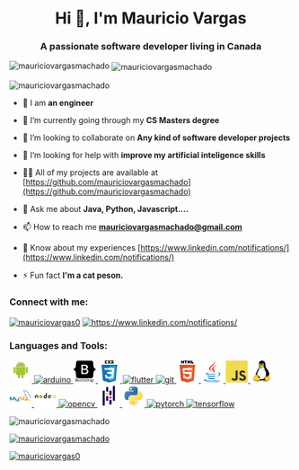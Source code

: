 <h1 align="center">Hi 👋, I'm Mauricio Vargas</h1>
<h3 align="center">A passionate software developer living in Canada</h3>


<p><img align="left" src="https://github-readme-stats.vercel.app/api/top-langs?username=mauriciovargasmachado&show_icons=true&locale=en&layout=compact" alt="mauriciovargasmachado" /></p>

<p>&nbsp;<img align="center" src="https://github-readme-stats.vercel.app/api?username=mauriciovargasmachado&show_icons=true&locale=en" alt="mauriciovargasmachado" /></p>

<p><img align="center" src="https://github-readme-streak-stats.herokuapp.com/?user=mauriciovargasmachado&" alt="mauriciovargasmachado" /></p>



- 🔭 I am **an engineer**

- 🌱 I’m currently going through my **CS Masters degree**

- 👯 I’m looking to collaborate on **Any kind of software developer projects**

- 🤝 I’m looking for help with **improve my artificial inteligence skills**

- 👨‍💻 All of my projects are available at [https://github.com/mauriciovargasmachado](https://github.com/mauriciovargasmachado)

- 💬 Ask me about **Java, Python, Javascript....**

- 📫 How to reach me **mauriciovargasmachado@gmail.com**

- 📄 Know about my experiences [https://www.linkedin.com/notifications/](https://www.linkedin.com/notifications/)

- ⚡ Fun fact **I'm a cat peson.**

<h3 align="left">Connect with me:</h3>
<p align="left">
<a href="https://twitter.com/mauriciovargas0" target="blank"><img align="center" src="https://raw.githubusercontent.com/rahuldkjain/github-profile-readme-generator/master/src/images/icons/Social/twitter.svg" alt="mauriciovargas0" height="30" width="40" /></a>
<a href="https://linkedin.com/in/https://www.linkedin.com/notifications/" target="blank"><img align="center" src="https://raw.githubusercontent.com/rahuldkjain/github-profile-readme-generator/master/src/images/icons/Social/linked-in-alt.svg" alt="https://www.linkedin.com/notifications/" height="30" width="40" /></a>
</p>

<h3 align="left">Languages and Tools:</h3>
<p align="left"> <a href="https://developer.android.com" target="_blank" rel="noreferrer"> <img src="https://raw.githubusercontent.com/devicons/devicon/master/icons/android/android-original-wordmark.svg" alt="android" width="40" height="40"/> </a> <a href="https://www.arduino.cc/" target="_blank" rel="noreferrer"> <img src="https://cdn.worldvectorlogo.com/logos/arduino-1.svg" alt="arduino" width="40" height="40"/> </a> <a href="https://getbootstrap.com" target="_blank" rel="noreferrer"> <img src="https://raw.githubusercontent.com/devicons/devicon/master/icons/bootstrap/bootstrap-plain-wordmark.svg" alt="bootstrap" width="40" height="40"/> </a> <a href="https://www.w3schools.com/css/" target="_blank" rel="noreferrer"> <img src="https://raw.githubusercontent.com/devicons/devicon/master/icons/css3/css3-original-wordmark.svg" alt="css3" width="40" height="40"/> </a> <a href="https://flutter.dev" target="_blank" rel="noreferrer"> <img src="https://www.vectorlogo.zone/logos/flutterio/flutterio-icon.svg" alt="flutter" width="40" height="40"/> </a> <a href="https://git-scm.com/" target="_blank" rel="noreferrer"> <img src="https://www.vectorlogo.zone/logos/git-scm/git-scm-icon.svg" alt="git" width="40" height="40"/> </a> <a href="https://www.w3.org/html/" target="_blank" rel="noreferrer"> <img src="https://raw.githubusercontent.com/devicons/devicon/master/icons/html5/html5-original-wordmark.svg" alt="html5" width="40" height="40"/> </a> <a href="https://www.java.com" target="_blank" rel="noreferrer"> <img src="https://raw.githubusercontent.com/devicons/devicon/master/icons/java/java-original.svg" alt="java" width="40" height="40"/> </a> <a href="https://developer.mozilla.org/en-US/docs/Web/JavaScript" target="_blank" rel="noreferrer"> <img src="https://raw.githubusercontent.com/devicons/devicon/master/icons/javascript/javascript-original.svg" alt="javascript" width="40" height="40"/> </a> <a href="https://www.linux.org/" target="_blank" rel="noreferrer"> <img src="https://raw.githubusercontent.com/devicons/devicon/master/icons/linux/linux-original.svg" alt="linux" width="40" height="40"/> </a> <a href="https://www.mysql.com/" target="_blank" rel="noreferrer"> <img src="https://raw.githubusercontent.com/devicons/devicon/master/icons/mysql/mysql-original-wordmark.svg" alt="mysql" width="40" height="40"/> </a> <a href="https://nodejs.org" target="_blank" rel="noreferrer"> <img src="https://raw.githubusercontent.com/devicons/devicon/master/icons/nodejs/nodejs-original-wordmark.svg" alt="nodejs" width="40" height="40"/> </a> <a href="https://opencv.org/" target="_blank" rel="noreferrer"> <img src="https://www.vectorlogo.zone/logos/opencv/opencv-icon.svg" alt="opencv" width="40" height="40"/> </a> <a href="https://pandas.pydata.org/" target="_blank" rel="noreferrer"> <img src="https://raw.githubusercontent.com/devicons/devicon/2ae2a900d2f041da66e950e4d48052658d850630/icons/pandas/pandas-original.svg" alt="pandas" width="40" height="40"/> </a> <a href="https://www.python.org" target="_blank" rel="noreferrer"> <img src="https://raw.githubusercontent.com/devicons/devicon/master/icons/python/python-original.svg" alt="python" width="40" height="40"/> </a> <a href="https://pytorch.org/" target="_blank" rel="noreferrer"> <img src="https://www.vectorlogo.zone/logos/pytorch/pytorch-icon.svg" alt="pytorch" width="40" height="40"/> </a> <a href="https://www.tensorflow.org" target="_blank" rel="noreferrer"> <img src="https://www.vectorlogo.zone/logos/tensorflow/tensorflow-icon.svg" alt="tensorflow" width="40" height="40"/> </a> </p>


<p align="left"> <img src="https://komarev.com/ghpvc/?username=mauriciovargasmachado&label=Profile%20views&color=0e75b6&style=flat" alt="mauriciovargasmachado" /> </p>

<p align="left"> <a href="https://github.com/ryo-ma/github-profile-trophy"><img src="https://github-profile-trophy.vercel.app/?username=mauriciovargasmachado" alt="mauriciovargasmachado" /></a> </p>

<p align="left"> <a href="https://twitter.com/mauriciovargas0" target="blank"><img src="https://img.shields.io/twitter/follow/mauriciovargas0?logo=twitter&style=for-the-badge" alt="mauriciovargas0" /></a> </p>
